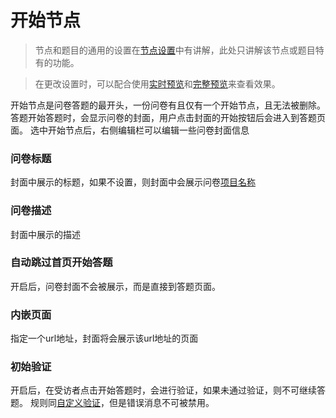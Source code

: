 # 开始节点

> 节点和题目的通用的设置在[节点设置](../node-setting/concept.md)中有讲解，此处只讲解该节点或题目特有的功能。

> 在更改设置时，可以配合使用[实时预览](../preview/realtime.md)和[完整预览](../preview/full.md)来查看效果。

开始节点是问卷答题的最开头，一份问卷有且仅有一个开始节点，且无法被删除。
答题开始答题时，会显示问卷的封面，用户点击封面的开始按钮后会进入到答题页面。
选中开始节点后，右侧编辑栏可以编辑一些问卷封面信息

### 问卷标题
封面中展示的标题，如果不设置，则封面中会展示问卷[项目名称](../layout/global-setting.md#项目名称)

### 问卷描述
封面中展示的描述

### 自动跳过首页开始答题
开启后，问卷封面不会被展示，而是直接到答题页面。

### 内嵌页面
指定一个url地址，封面将会展示该url地址的页面

### 初始验证
开启后，在受访者点击开始答题时，会进行验证，如果未通过验证，则不可继续答题。
规则同[自定义验证](../node-setting/custom-validation.md)，但是错误消息不可被禁用。